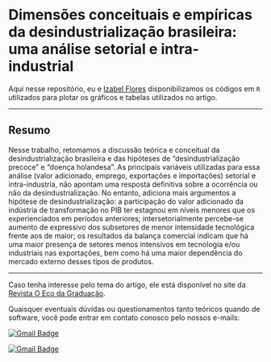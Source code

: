 # Dimensões conceituais e empíricas da desindustrialização brasileira: uma análise setorial e intra-industrial

Aqui nesse repositório, eu e <a href="https://github.com/izabelflores">Izabel Flores</a> disponibilizamos os códigos em `R` utilizados para plotar os gráficos e tabelas utilizados no artigo.

-----

## Resumo
Nesse trabalho, retomamos a discussão teórica e conceitual da desindustrialização brasileira e das hipóteses de “desindustrialização precoce” e “doença holandesa”. As principais variáveis utilizadas para essa análise (valor adicionado, emprego, exportações e importações) setorial e intra-industria, não apontam uma resposta definitiva sobre a ocorrência ou não da desindustrialização. No entanto, adiciona mais argumentos a hipótese de desindustrialização: a participação do valor adicionado da indústria de transformação no PIB ter estagnou em níveis menores que os experienciados em períodos anteriores; intersetorialmente percebe-se aumento de expressivo dos subsetores de menor intensidade tecnológica frente aos de maior; os resultados da balança comercial indicam que há uma maior presença de setores menos intensivos em tecnologia e/ou industriais nas exportações, bem como há uma maior dependência do mercado externo desses tipos de produtos.

-----
Caso tenha interesse pelo tema do artigo, ele está disponível no site da <a href="http://ecodagraduacao.com.br/index.php/ecodagraduacao/article/view/114">Revista O Eco da Graduação</a>.

Quaisquer eventuais dúvidas ou questionamentos tanto teóricos quando de software, você pode entrar em contato conosco pelo nossos e-mails:

[![Gmail Badge](https://img.shields.io/badge/-cesarfreitasalbuquerque@gmail.com-006bed?style=flat-square&logo=Gmail&logoColor=white&link=mailto:cesarfreitasalbuquerque@gmail.com)](mailto:cesarfreitasalbuquerque@gmail.com)

[![Gmail Badge](https://img.shields.io/badge/-izabelflores9@gmail.com-006bed?style=flat-square&logo=Gmail&logoColor=white&link=mailto:izabelflores9@gmail.com)](mailto:izabelflores9@gmail.com)
